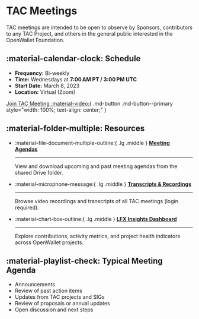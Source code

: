 [//]: # (SPDX-License-Identifier: CC-BY-4.0)

# TAC Meetings

TAC meetings are intended to be open to observe by Sponsors, contributors to any TAC Project, and others in the general public interested in the OpenWallet Foundation.

## :material-calendar-clock: Schedule

- **Frequency:** Bi-weekly  
- **Time:** Wednesdays at **7:00 AM PT / 3:00 PM UTC**  
- **Start Date:** March 8, 2023  
- **Location:** Virtual (Zoom)

[Join TAC Meeting :material-video:](https://zoom-lfx.platform.linuxfoundation.org/meeting/94569749258?password=68170ae3-3074-45fb-9b2e-4c479ed7d8d7){ .md-button .md-button--primary style="width: 100%; text-align: center;" }


## :material-folder-multiple: Resources

<div class="grid cards" markdown>

-   :material-file-document-multiple-outline:{ .lg .middle } __[Meeting Agendas](https://drive.google.com/drive/u/0/folders/1yTB1FEFyV1BgbAqvsUPjW2kIWWZnSiiV)__

    ---

    View and download upcoming and past meeting agendas from the shared Drive folder.

-   :material-microphone-message:{ .lg .middle } __[Transcripts & Recordings](https://openprofile.dev/my-meetings)__

    ---

    Browse video recordings and transcripts of all TAC meetings (login required).

-   :material-chart-box-outline:{ .lg .middle } __[LFX Insights Dashboard](https://insights.linuxfoundation.org/project/openwalletfoundation/development)__

    ---

    Explore contributions, activity metrics, and project health indicators across OpenWallet projects.

</div>


## :material-playlist-check: Typical Meeting Agenda

- Announcements
- Review of past action items
- Updates from TAC projects and SIGs
- Review of proposals or annual updates
- Open discussion and next steps




